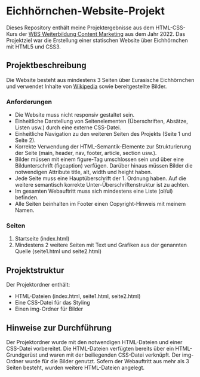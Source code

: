 # Eichhörnchen-Website-Projekt

Dieses Repository enthält meine Projektergebnisse aus dem HTML-CSS-Kurs der [WBS Weiterbildung Content Marketing][def] aus dem Jahr 2022. Das Projektziel war die Erstellung einer statischen Website über Eichhörnchen mit HTML5 und CSS3.

## Projektbeschreibung

Die Website besteht aus mindestens 3 Seiten über Eurasische Eichhörnchen und verwendet Inhalte von [Wikipedia][def2] sowie bereitgestellte Bilder.

### Anforderungen

- Die Website muss nicht responsiv gestaltet sein.
- Einheitliche Darstellung von Seitenelementen (Überschriften, Absätze, Listen usw.) durch eine externe CSS-Datei.
- Einheitliche Navigation zu den weiteren Seiten des Projekts (Seite 1 und Seite 2).
- Korrekte Verwendung der HTML-Semantik-Elemente zur Strukturierung der Seite (main, header, nav, footer, article, section usw.).
- Bilder müssen mit einem figure-Tag umschlossen sein und über eine Bildunterschrift (figcaption) verfügen. Darüber hinaus müssen Bilder die notwendigen Attribute title, alt, width und height haben.
- Jede Seite muss eine Hauptüberschrift der 1. Ordnung haben. Auf die weitere semantisch korrekte Unter-Überschriftenstruktur ist zu achten.
- Im gesamten Webauftritt muss sich mindestens eine Liste (ol/ul) befinden.
- Alle Seiten beinhalten im Footer einen Copyright-Hinweis mit meinem Namen.

### Seiten

1. Startseite (index.html)
2. Mindestens 2 weitere Seiten mit Text und Grafiken aus der genannten Quelle (seite1.html und seite2.html)

## Projektstruktur

Der Projektordner enthält:

- HTML-Dateien (index.html, seite1.html, seite2.html)
- Eine CSS-Datei für das Styling
- Einen img-Ordner für Bilder

## Hinweise zur Durchführung

Der Projektordner wurde mit den notwendigen HTML-Dateien und einer CSS-Datei vorbereitet. Die HTML-Dateien verfügten bereits über ein HTML-Grundgerüst und waren mit der beiliegenden CSS-Datei verknüpft. Der img-Ordner wurde für die Bilder genutzt. Sofern der Webauftritt aus mehr als 3 Seiten besteht, wurden weitere HTML-Dateien angelegt.

[def]: [https://www.wbstraining.de/kurse/weiterbildung/digital-marketing/]
[def2]: [https:/den.wikipedia.org/wikiEurasisches_Eichhörnchen/]
